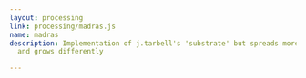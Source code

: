 ```yaml
---
layout: processing
link: processing/madras.js
name: madras
description: Implementation of j.tarbell's 'substrate' but spreads more modularly
  and grows differently

---
```

